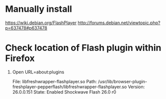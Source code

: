 # Manually install
https://wiki.debian.org/FlashPlayer
http://forums.debian.net/viewtopic.php?p=637478#p637478

# Check location of Flash plugin within Firefox

1. Open URL=about:plugins

    File: libfreshwrapper-flashplayer.so
    Path: /usr/lib/browser-plugin-freshplayer-pepperflash/libfreshwrapper-flashplayer.so
    Version: 26.0.0.151
    State: Enabled
    Shockwave Flash 26.0 r0 
